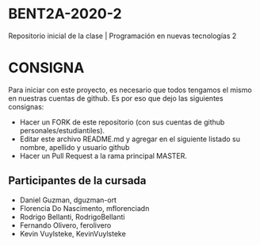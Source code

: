 # BENT2A-2020-2
Repositorio inicial de la clase | Programación en nuevas tecnologías 2

# CONSIGNA

Para iniciar con este proyecto, es necesario que todos tengamos el mismo en nuestras cuentas de github. Es por eso que dejo las siguientes consignas:

- Hacer un FORK de este repositorio (con sus cuentas de github personales/estudiantiles).
- Editar este archivo README.md y agregar en el siguiente listado su nombre, apellido y usuario github
- Hacer un Pull Request a la rama principal MASTER.

## Participantes de la cursada

- Daniel Guzman, dguzman-ort
- Florencia Do Nascimento, mflorenciadn
- Rodrigo Bellanti, RodrigoBellanti
- Fernando Olivero, ferolivero
- Kevin Vuylsteke, KevinVuylsteke
